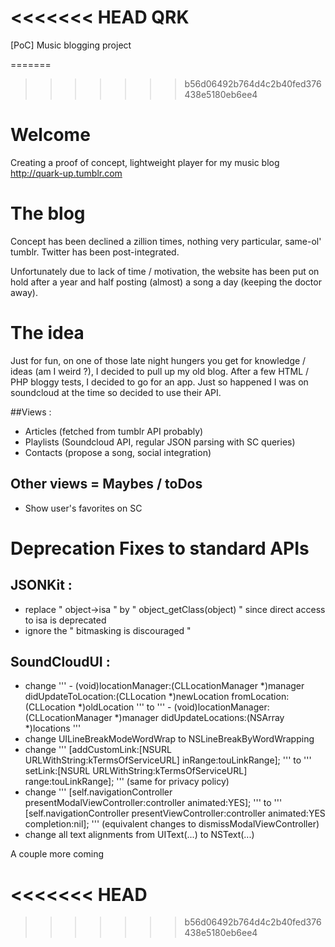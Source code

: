 <<<<<<< HEAD
QRK
===

[PoC] Music blogging project

=======
>>>>>>> b56d06492b764d4c2b40fed376438e5180eb6ee4


# Welcome

Creating a proof of concept, lightweight player for my music blog http://quark-up.tumblr.com

# The blog

Concept has been declined a zillion times, nothing very particular, same-ol' tumblr. Twitter has been post-integrated.

Unfortunately due to lack of time / motivation, the website has been put on hold after a year and half posting (almost) a song a day (keeping the doctor away).

# The idea

Just for fun, on one of those late night hungers you get for knowledge / ideas (am I weird ?), I decided to pull up my old blog. After a few HTML / PHP bloggy tests, I decided to go for an app. Just so happened I was on soundcloud at the time so decided to use their API. 

##Views :
* Articles (fetched from tumblr API probably)
* Playlists (Soundcloud API, regular JSON parsing with SC queries)
* Contacts (propose a song, social integration)

## Other views = Maybes / toDos
* Show user's favorites on SC

# Deprecation Fixes to standard APIs
## JSONKit : 
* replace " object->isa " by  " object_getClass(object) " since direct access to isa is deprecated
* ignore the " bitmasking is discouraged "

## SoundCloudUI :
* change ''' - (void)locationManager:(CLLocationManager *)manager didUpdateToLocation:(CLLocation *)newLocation fromLocation:(CLLocation *)oldLocation 
 ''' to ''' - (void)locationManager:(CLLocationManager *)manager didUpdateLocations:(NSArray *)locations '''
* change UILineBreakModeWordWrap to NSLineBreakByWordWrapping
* change ''' [addCustomLink:[NSURL URLWithString:kTermsOfServiceURL] inRange:touLinkRange]; ''' to ''' setLink:[NSURL URLWithString:kTermsOfServiceURL]
                         range:touLinkRange]; ''' (same for privacy policy)
* change ''' [self.navigationController presentModalViewController:controller animated:YES]; ''' to ''' [self.navigationController presentViewController:controller animated:YES completion:nil]; ''' (equivalent changes to dismissModalViewController)
* change all text alignments from UIText(...) to NSText(...)

A couple more coming

<<<<<<< HEAD
=======


>>>>>>> b56d06492b764d4c2b40fed376438e5180eb6ee4
